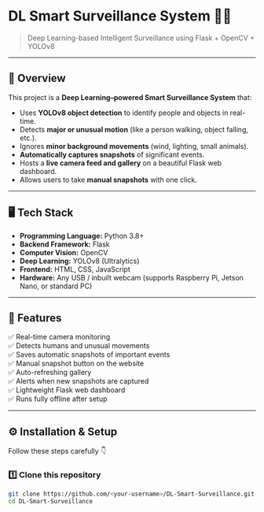 # DL Smart Surveillance System 🚨🎥  
> Deep Learning-based Intelligent Surveillance using Flask + OpenCV + YOLOv8  

---

## 🧩 Overview

This project is a **Deep Learning–powered Smart Surveillance System** that:
- Uses **YOLOv8 object detection** to identify people and objects in real-time.  
- Detects **major or unusual motion** (like a person walking, object falling, etc.).  
- Ignores **minor background movements** (wind, lighting, small animals).  
- **Automatically captures snapshots** of significant events.  
- Hosts a **live camera feed and gallery** on a beautiful Flask web dashboard.  
- Allows users to take **manual snapshots** with one click.  

---

## 🖥️ Tech Stack

- **Programming Language:** Python 3.8+
- **Backend Framework:** Flask
- **Computer Vision:** OpenCV
- **Deep Learning:** YOLOv8 (Ultralytics)
- **Frontend:** HTML, CSS, JavaScript
- **Hardware:** Any USB / inbuilt webcam (supports Raspberry Pi, Jetson Nano, or standard PC)

---

## 🧰 Features

✅ Real-time camera monitoring  
✅ Detects humans and unusual movements  
✅ Saves automatic snapshots of important events  
✅ Manual snapshot button on the website  
✅ Auto-refreshing gallery  
✅ Alerts when new snapshots are captured  
✅ Lightweight Flask web dashboard  
✅ Runs fully offline after setup  

---

## ⚙️ Installation & Setup

Follow these steps carefully 👇

### 1️⃣ Clone this repository

```bash
git clone https://github.com/<your-username>/DL-Smart-Surveillance.git
cd DL-Smart-Surveillance
